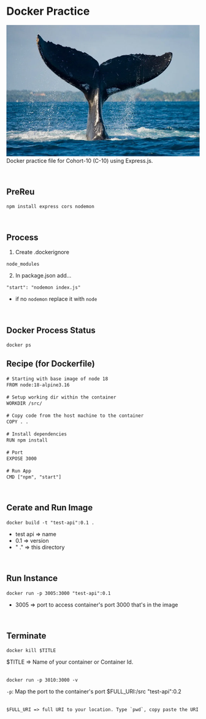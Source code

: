 # Docker Practice
![Star Trek](./images/whale-fin.webp)
Docker practice file for Cohort-10 (C-10) using Express.js.

<br>

## PreReu
```
npm install express cors nodemon
```

<br>

## Process
1. Create .dockerignore
```
node_modules
```
2. In package.json add...
```
"start": "nodemon index.js"
```
* if no `nodemon` replace it with `node`

<br>

## Docker Process Status
```
docker ps
```

## Recipe (for Dockerfile)
```
# Starting with base image of node 18
FROM node:18-alpine3.16

# Setup working dir within the container
WORKDIR /src/

# Copy code from the host machine to the container
COPY . .

# Install dependencies
RUN npm install

# Port
EXPOSE 3000

# Run App
CMD ["npm", "start"]
```

<br>

## Cerate and Run Image
```
docker build -t "test-api":0.1 .
```
* test api => name
* 0.1 => version
* " ." => this directory

<br> 

## Run Instance
```
docker run -p 3005:3000 "test-api":0.1
```
* 3005 => port to access container's port 3000 that's in the image

<br>

## Terminate
```
docker kill $TITLE
```

$TITLE => Name of your container or Container Id.


##
```
docker run -p 3010:3000 -v 
```
`-p`: Map the port to the container's port $FULL_URI:/src "test-api":0.2
```

$FULL_URI => full URI to your location. Type `pwd`, copy paste the URI